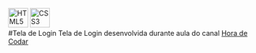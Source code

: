 <div>
<img src="https://logonoid.com/images/thumbs/html5-logo.png" width=40  alt="HTML5 Logo" /> 
<img src="https://logonoid.com/images/thumbs/css3-logo.png" width=40  alt="CSS3 Logo" /> 
</div>#Tela de Login
Tela de Login desenvolvida durante aula do canal <a href="https://www.youtube.com/watch?v=TpawIZdeMDI&list=PLnDvRpP8Bnew4ZYLYp47sD52OHQfHNdGB">Hora de Codar</a> 
